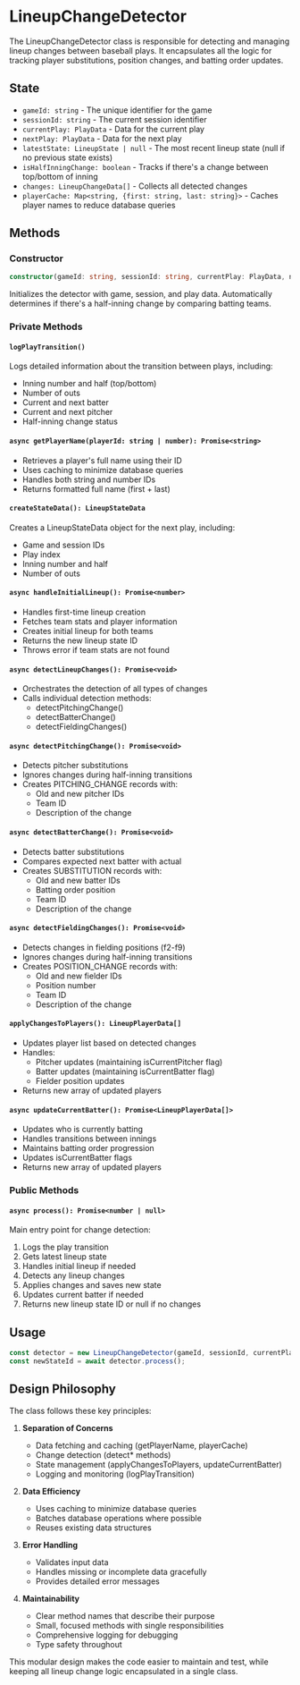 # LineupChangeDetector

The LineupChangeDetector class is responsible for detecting and managing lineup changes between baseball plays. It encapsulates all the logic for tracking player substitutions, position changes, and batting order updates.

## State

- `gameId: string` - The unique identifier for the game
- `sessionId: string` - The current session identifier
- `currentPlay: PlayData` - Data for the current play
- `nextPlay: PlayData` - Data for the next play
- `latestState: LineupState | null` - The most recent lineup state (null if no previous state exists)
- `isHalfInningChange: boolean` - Tracks if there's a change between top/bottom of inning
- `changes: LineupChangeData[]` - Collects all detected changes
- `playerCache: Map<string, {first: string, last: string}>` - Caches player names to reduce database queries

## Methods

### Constructor
```typescript
constructor(gameId: string, sessionId: string, currentPlay: PlayData, nextPlay: PlayData)
```
Initializes the detector with game, session, and play data. Automatically determines if there's a half-inning change by comparing batting teams.

### Private Methods

#### `logPlayTransition()`
Logs detailed information about the transition between plays, including:
- Inning number and half (top/bottom)
- Number of outs
- Current and next batter
- Current and next pitcher
- Half-inning change status

#### `async getPlayerName(playerId: string | number): Promise<string>`
- Retrieves a player's full name using their ID
- Uses caching to minimize database queries
- Handles both string and number IDs
- Returns formatted full name (first + last)

#### `createStateData(): LineupStateData`
Creates a LineupStateData object for the next play, including:
- Game and session IDs
- Play index
- Inning number and half
- Number of outs

#### `async handleInitialLineup(): Promise<number>`
- Handles first-time lineup creation
- Fetches team stats and player information
- Creates initial lineup for both teams
- Returns the new lineup state ID
- Throws error if team stats are not found

#### `async detectLineupChanges(): Promise<void>`
- Orchestrates the detection of all types of changes
- Calls individual detection methods:
  - detectPitchingChange()
  - detectBatterChange()
  - detectFieldingChanges()

#### `async detectPitchingChange(): Promise<void>`
- Detects pitcher substitutions
- Ignores changes during half-inning transitions
- Creates PITCHING_CHANGE records with:
  - Old and new pitcher IDs
  - Team ID
  - Description of the change

#### `async detectBatterChange(): Promise<void>`
- Detects batter substitutions
- Compares expected next batter with actual
- Creates SUBSTITUTION records with:
  - Old and new batter IDs
  - Batting order position
  - Team ID
  - Description of the change

#### `async detectFieldingChanges(): Promise<void>`
- Detects changes in fielding positions (f2-f9)
- Ignores changes during half-inning transitions
- Creates POSITION_CHANGE records with:
  - Old and new fielder IDs
  - Position number
  - Team ID
  - Description of the change

#### `applyChangesToPlayers(): LineupPlayerData[]`
- Updates player list based on detected changes
- Handles:
  - Pitcher updates (maintaining isCurrentPitcher flag)
  - Batter updates (maintaining isCurrentBatter flag)
  - Fielder position updates
- Returns new array of updated players

#### `async updateCurrentBatter(): Promise<LineupPlayerData[]>`
- Updates who is currently batting
- Handles transitions between innings
- Maintains batting order progression
- Updates isCurrentBatter flags
- Returns new array of updated players

### Public Methods

#### `async process(): Promise<number | null>`
Main entry point for change detection:
1. Logs the play transition
2. Gets latest lineup state
3. Handles initial lineup if needed
4. Detects any lineup changes
5. Applies changes and saves new state
6. Updates current batter if needed
7. Returns new lineup state ID or null if no changes

## Usage

```typescript
const detector = new LineupChangeDetector(gameId, sessionId, currentPlay, nextPlay);
const newStateId = await detector.process();
```

## Design Philosophy

The class follows these key principles:

1. **Separation of Concerns**
   - Data fetching and caching (getPlayerName, playerCache)
   - Change detection (detect* methods)
   - State management (applyChangesToPlayers, updateCurrentBatter)
   - Logging and monitoring (logPlayTransition)

2. **Data Efficiency**
   - Uses caching to minimize database queries
   - Batches database operations where possible
   - Reuses existing data structures

3. **Error Handling**
   - Validates input data
   - Handles missing or incomplete data gracefully
   - Provides detailed error messages

4. **Maintainability**
   - Clear method names that describe their purpose
   - Small, focused methods with single responsibilities
   - Comprehensive logging for debugging
   - Type safety throughout

This modular design makes the code easier to maintain and test, while keeping all lineup change logic encapsulated in a single class.
